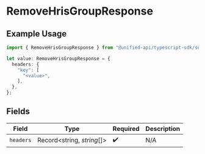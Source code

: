 # RemoveHrisGroupResponse

## Example Usage

```typescript
import { RemoveHrisGroupResponse } from "@unified-api/typescript-sdk/sdk/models/operations";

let value: RemoveHrisGroupResponse = {
  headers: {
    "key": [
      "<value>",
    ],
  },
};
```

## Fields

| Field                      | Type                       | Required                   | Description                |
| -------------------------- | -------------------------- | -------------------------- | -------------------------- |
| `headers`                  | Record<string, *string*[]> | :heavy_check_mark:         | N/A                        |
